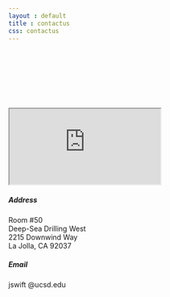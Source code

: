 ```yaml
---
layout : default
title : contactus
css: contactus
---
```




  <br><br><br><br><br><br>

   <!-- ***** Contact Area Start ***** -->
   <section class="dento-contact-area mt-50 mb-100">
     <div class="container">
       <div class="row">
         <div class="col-12">
           <div class="google-maps mb-100">
             <iframe src="https://www.google.com/maps/embed?pb=!1m18!1m12!1m3!1d3351.1581131516714!2d-117.25382838422442!3d32.867535780944706!2m3!1f0!2f0!3f0!3m2!1i1024!2i768!4f13.1!3m3!1m2!1s0x80dc0754e9b63c47%3A0xf54d1be123616ebe!2sDeep%20Sea%20Drilling%20West%20Building!5e0!3m2!1sen!2sus!4v1589926372098!5m2!1sen!2sus"
               allowfullscreen></iframe>
           </div>
         </div>
       </div>
       <div class="row">
         <!-- Contact Information -->
         <div class="col-12 col-md-4" style="max-width:100%; flex:none">
           <div class="contact-information">
             <h5>Address</h5>
             <p>Room #50<br>Deep-Sea Drilling West<br>2215 Downwind Way<br>La Jolla, CA 92037</p>
             <h5>Email</h5>
             <p class="mb-0">jswift @ucsd.edu</p>
           </div>
         </div>
       </div>
     </div>
   </section>
   <!-- ***** Contact Area End ***** -->
